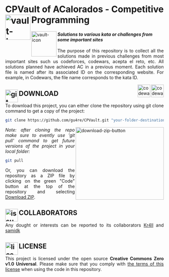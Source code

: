 # CPVault of ACalorados - Competitive Programming <img src="https://static.wikia.nocookie.net/minecraft_gamepedia/images/4/46/Minecart_with_Chest_BE3.png/revision/latest?cb=20201124193416" alt="vault-icon" width="80" height="80" align="left"/>
<img src="https://imgur.com/4K9wWz4.png" alt="vault-icon" width="80" height="80" align="left"/>

#### *Solutions to various kata or challenges from some important sites*

<p align="justify">The purpose of this repository is to collect all the solutions made in previous challenges from most important sites such us codeforces, codewars, acepta el reto, etc. All solutions planned have achieved AC in a previous moment. Each solution file is named after its associated ID on the corresponding website. For example, in Codewars, the file name corresponds to the kata ID.</p>

<img src="https://docs.codewars.com/logo.svg" alt="codewars-icon" width="40" height="40" align="right"/>
<img src="https://play-lh.googleusercontent.com/-9azrA7GgyNpNVfHRI5xLhRyy4OuqevecUAjUFFfpJccTGHkdd4oXYfw11Z5-jxlDRM" alt="codewars-icon" width="40" height="40" align="right"/>

## DOWNLOAD <img src="https://gitforwindows.org/img/gwindows_logo.png" alt="git-icon" width="40" height="40" align="left"/>

<p align="justify">To download this project, you can either clone the repository using git clone command to get a copy of the project:</p>

```bash
git clone https://github.com/gu4re/CPVault.git "your-folder-destination"
```` 

<img src="https://imgur.com/5lNegb4.png" align="right" alt="download-zip-button" width="280" height="230"/>
<p align="justify"><i>Note: after cloning the repo make sure to evently use 'git pull' command to get future versions of the project in your local folder:</i></p>

```bash
git pull
````

<p align="justify">Or, you can download the repository as a ZIP file by clicking on the green "Code" button at the top of the repository and selecting <a href="https://github.com/gu4re/CPVault/archive/refs/heads/main.zip">Download ZIP</a>.</p>

## COLLABORATORS <img src="https://www.clker.com/cliparts/9/1/4/0/11954322131712176739question_mark_naught101_02.svg.hi.png" alt="issues-icon" width="40" height="40" align="left"/>

<p align="justify">Any dought or interests can be reported to its collaborators <a href="https://github.com/Kr4ll">Kr4ll<a> and <a href="https://github.com/gu4re/gu4re/issues">samidk<a></p>

## LICENSE <img src="https://www.logomed-gabinet.pl/wp-content/uploads/2021/06/license-icon-2793454.png" alt="license-icon" width="40" height="40" align="left"/>

<p align="justify">This project is licensed under the open source <b>Creative Commons Zero v1.0 Universal</b>. Please make sure that you comply with <a href="https://github.com/gu4re/CPVault/blob/main/LICENSE">the terms of this license<a> when using the code in this repository.</p>
